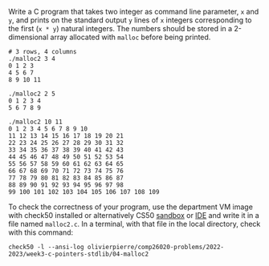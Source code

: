 Write a C program that takes two integer as command line parameter, `x` and
`y`, and prints on the standard output `y` lines of `x` integers corresponding
to the first (`x * y`) natural integers. The numbers should be stored in a
2-dimensional array allocated with `malloc` before being printed.

```shell
# 3 rows, 4 columns
./malloc2 3 4
0 1 2 3
4 5 6 7
8 9 10 11

./malloc2 2 5
0 1 2 3 4
5 6 7 8 9

./malloc2 10 11
0 1 2 3 4 5 6 7 8 9 10
11 12 13 14 15 16 17 18 19 20 21
22 23 24 25 26 27 28 29 30 31 32
33 34 35 36 37 38 39 40 41 42 43
44 45 46 47 48 49 50 51 52 53 54
55 56 57 58 59 60 61 62 63 64 65
66 67 68 69 70 71 72 73 74 75 76
77 78 79 80 81 82 83 84 85 86 87
88 89 90 91 92 93 94 95 96 97 98
99 100 101 102 103 104 105 106 107 108 109
```

To check the correctness of your program, use the department VM image with check50 installed or alternatively CS50 [sandbox](sandbox.cs50.io)
or [IDE](ide.cs50.io) and write it in a file named `malloc2.c`. In a terminal,
with that file in the local directory, check with this command:
```shell
check50 -l --ansi-log olivierpierre/comp26020-problems/2022-2023/week3-c-pointers-stdlib/04-malloc2
```
